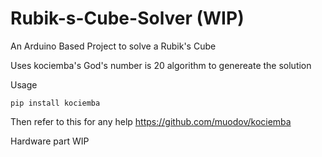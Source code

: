 # Rubik-s-Cube-Solver (WIP)
An Arduino Based Project to solve a Rubik's Cube

Uses kociemba's God's number is 20 algorithm to genereate the solution

Usage

`pip install kociemba`

Then refer to this for any help 
https://github.com/muodov/kociemba

Hardware part WIP
